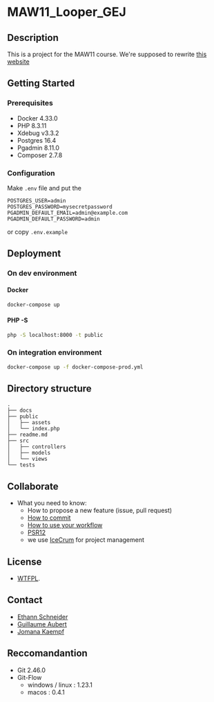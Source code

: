 # MAW11_Looper_GEJ 
## Description

This is a project for the MAW11 course. We're supposed to rewrite [this website](https://maw-looper.mycpnv.ch)

## Getting Started
### Prerequisites

* Docker 4.33.0
* PHP 8.3.11
* Xdebug v3.3.2
* Postgres 16.4
* Pgadmin 8.11.0
* Composer 2.7.8

### Configuration

Make `.env` file 
and put the 
```env
POSTGRES_USER=admin
POSTGRES_PASSWORD=mysecretpassword
PGADMIN_DEFAULT_EMAIL=admin@example.com
PGADMIN_DEFAULT_PASSWORD=admin
```
or copy `.env.example`

## Deployment
### On dev environment
#### Docker 

```bash
docker-compose up
```

#### PHP -S

```bash
php -S localhost:8000 -t public
```

### On integration environment

```bash
docker-compose up -f docker-compose-prod.yml 
```

## Directory structure

```shell
.
├── docs
├── public
│   ├── assets
│   └── index.php
├── readme.md
├── src
│   ├── controllers
│   ├── models
│   └── views
└── tests
```

## Collaborate

* What you need to know:
  * How to propose a new feature (issue, pull request)
  * [How to commit](https://www.conventionalcommits.org/en/v1.0.0/)
  * [How to use your workflow](https://nvie.com/posts/a-successful-git-branching-model/)
  * [PSR12](https://www.php-fig.org/psr/psr-12/)
  * we use [IceCrum](https://icescrum.cpnv.ch/p/MAW11GEJ/#/project) for project management

## License

* [WTFPL](https://en.wikipedia.org/wiki/WTFPL).

## Contact

* [Ethann Schneider](mailto:pf70xyr@eduvaud.ch)
* [Guillaume Aubert](mailto:pt16wqr@eduvaud.ch)
* [Jomana Kaempf](mailto:pp37ufi@eduvaud.ch)

## Reccomandantion 

* Git 2.46.0
* Git-Flow
  * windows / linux :  1.23.1 
  * macos : 0.4.1
